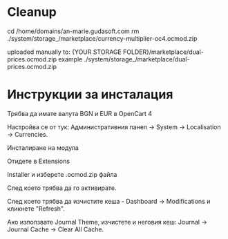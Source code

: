 # Cleanup

cd /home/domains/an-marie.gudasoft.com
rm ./system/storage_/marketplace/currency-multiplier-oc4.ocmod.zip


uploaded manually to:
  {YOUR STORAGE FOLDER}/marketplace/dual-prices.ocmod.zip
  example
  ./system/storage_/marketplace/dual-prices.ocmod.zip


# Инструкции за инсталация

Трябва да имате валута BGN и EUR в OpenCart 4

Настройва се от тук:
   Административния панел → System → Localisation → Currencies.


Инсталиране на модула

Отидете в Extensions

Installer и изберете .ocmod.zip файла

След което трябва да го активирате.

След което трябва да изчистите кеша - Dashboard → Modifications и кликнете "Refresh".

Ако използвате Journal Theme, изчистете и неговия кеш:
        Journal → Journal Cache → Clear All Cache.
